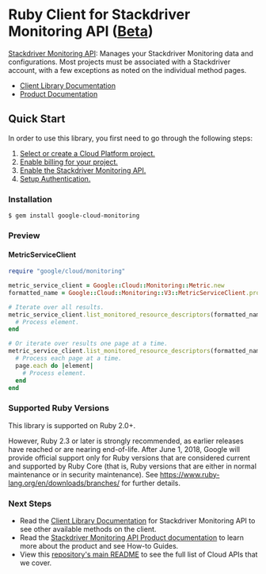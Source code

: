 # Ruby Client for Stackdriver Monitoring API ([Beta](https://github.com/GoogleCloudPlatform/google-cloud-ruby#versioning))

[Stackdriver Monitoring API][Product Documentation]:
Manages your Stackdriver Monitoring data and configurations. Most projects
must be associated with a Stackdriver account, with a few exceptions as
noted on the individual method pages.
- [Client Library Documentation][]
- [Product Documentation][]

## Quick Start
In order to use this library, you first need to go through the following
steps:

1. [Select or create a Cloud Platform project.](https://console.cloud.google.com/project)
2. [Enable billing for your project.](https://cloud.google.com/billing/docs/how-to/modify-project#enable_billing_for_a_project)
3. [Enable the Stackdriver Monitoring API.](https://console.cloud.google.com/apis/api/monitoring)
4. [Setup Authentication.](https://googlecloudplatform.github.io/google-cloud-ruby/#/docs/google-cloud/master/guides/authentication)

### Installation
```
$ gem install google-cloud-monitoring
```

### Preview
#### MetricServiceClient
```rb
require "google/cloud/monitoring"

metric_service_client = Google::Cloud::Monitoring::Metric.new
formatted_name = Google::Cloud::Monitoring::V3::MetricServiceClient.project_path(project_id)

# Iterate over all results.
metric_service_client.list_monitored_resource_descriptors(formatted_name).each do |element|
  # Process element.
end

# Or iterate over results one page at a time.
metric_service_client.list_monitored_resource_descriptors(formatted_name).each_page do |page|
  # Process each page at a time.
  page.each do |element|
    # Process element.
  end
end
```

### Supported Ruby Versions

This library is supported on Ruby 2.0+.

However, Ruby 2.3 or later is strongly recommended, as earlier releases have
reached or are nearing end-of-life. After June 1, 2018, Google will provide
official support only for Ruby versions that are considered current and
supported by Ruby Core (that is, Ruby versions that are either in normal
maintenance or in security maintenance).
See https://www.ruby-lang.org/en/downloads/branches/ for further details.

### Next Steps
- Read the [Client Library Documentation][] for Stackdriver Monitoring API
  to see other available methods on the client.
- Read the [Stackdriver Monitoring API Product documentation][Product Documentation]
  to learn more about the product and see How-to Guides.
- View this [repository's main README](https://github.com/GoogleCloudPlatform/google-cloud-ruby/blob/master/README.md)
  to see the full list of Cloud APIs that we cover.

[Client Library Documentation]: https://googlecloudplatform.github.io/google-cloud-ruby/#/docs/google-cloud-monitoring/latest/google/monitoring/v3
[Product Documentation]: https://cloud.google.com/monitoring

